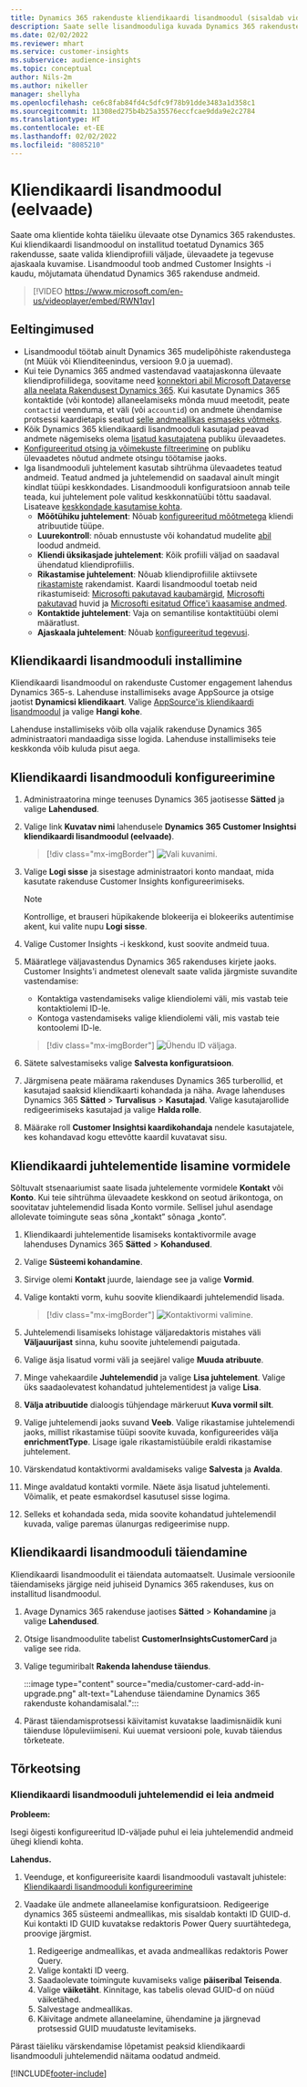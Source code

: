 ```yaml
---
title: Dynamics 365 rakenduste kliendikaardi lisandmoodul (sisaldab videot)
description: Saate selle lisandmooduliga kuvada Dynamics 365 rakenduste sihtrühma ülevaadete andmeid.
ms.date: 02/02/2022
ms.reviewer: mhart
ms.service: customer-insights
ms.subservice: audience-insights
ms.topic: conceptual
author: Nils-2m
ms.author: nikeller
manager: shellyha
ms.openlocfilehash: ce6c8fab84fd4c5dfc9f78b91dde3483a1d358c1
ms.sourcegitcommit: 11308ed275b4b25a35576eccfcae9dda9e2c2784
ms.translationtype: HT
ms.contentlocale: et-EE
ms.lasthandoff: 02/02/2022
ms.locfileid: "8085210"
---
```

# <a name="customer-card-add-in-preview"></a>Kliendikaardi lisandmoodul (eelvaade)



Saate oma klientide kohta täieliku ülevaate otse Dynamics 365 rakendustes. Kui kliendikaardi lisandmoodul on installitud toetatud Dynamics 365 rakendusse, saate valida kliendiprofiili väljade, ülevaadete ja tegevuse ajaskaala kuvamise. Lisandmoodul toob andmed Customer Insights -i kaudu, mõjutamata ühendatud Dynamics 365 rakenduse andmeid.

> [!VIDEO https://www.microsoft.com/en-us/videoplayer/embed/RWN1qv]

## <a name="prerequisites"></a>Eeltingimused

- Lisandmoodul töötab ainult Dynamics 365 mudelipõhiste rakendustega (nt Müük või Klienditeenindus, versioon 9.0 ja uuemad).
- Kui teie Dynamics 365 andmed vastendavad vaatajaskonna ülevaate kliendiprofiilidega, soovitame need [konnektori abil Microsoft Dataverse alla neelata Rakendusest Dynamics 365](connect-power-query.md). Kui kasutate Dynamics 365 kontaktide (või kontode) allaneelamiseks mõnda muud meetodit, peate `contactid` veenduma, et väli (või `accountid`) on andmete ühendamise protsessi kaardietapis seatud [selle andmeallikas esmaseks võtmeks](map-entities.md#select-primary-key-and-semantic-type-for-attributes). 
- Kõik Dynamics 365 kliendikaardi lisandmooduli kasutajad peavad andmete nägemiseks olema [lisatud kasutajatena](permissions.md) publiku ülevaadetes.
- [Konfigureeritud otsing ja võimekuste filtreerimine](search-filter-index.md) on publiku ülevaadetes nõutud andmete otsingu töötamise jaoks.
- Iga lisandmooduli juhtelement kasutab sihtrühma ülevaadetes teatud andmeid. Teatud andmed ja juhtelemendid on saadaval ainult mingit kindlat tüüpi keskkondades. Lisandmooduli konfiguratsioon annab teile teada, kui juhtelement pole valitud keskkonnatüübi tõttu saadaval. Lisateave [keskkondade kasutamise kohta](work-with-business-accounts.md).
  - **Mõõtühiku juhtelement**: Nõuab [konfigureeritud mõõtmetega](measures.md) kliendi atribuutide tüüpe.
  - **Luurekontroll**: nõuab ennustuste või kohandatud mudelite [abil](predictions-overview.md) loodud andmeid.
  - **Kliendi üksikasjade juhtelement**: Kõik profiili väljad on saadaval ühendatud kliendiprofiilis.
  - **Rikastamise juhtelement**: Nõuab kliendiprofiilile aktiivsete [rikastamiste](enrichment-hub.md) rakendamist. Kaardi lisandmoodul toetab neid rikastumiseid: [Microsofti pakutavad kaubamärgid](enrichment-microsoft.md), [Microsofti pakutavad](enrichment-microsoft.md) huvid ja [Microsofti esitatud Office'i kaasamise andmed](enrichment-office.md).
  - **Kontaktide juhtelement**: Vaja on semantilise kontaktitüübi olemi määratlust.
  - **Ajaskaala juhtelement**: Nõuab [konfigureeritud tegevusi](activities.md).

## <a name="install-the-customer-card-add-in"></a>Kliendikaardi lisandmooduli installimine

Kliendikaardi lisandmoodul on rakenduste Customer engagement lahendus Dynamics 365-s. Lahenduse installimiseks avage AppSource ja otsige jaotist **Dynamicsi kliendikaart**. Valige [AppSource'is kliendikaardi lisandmoodul](https://appsource.microsoft.com/product/dynamics-365/mscrm.dynamics_365_customer_insights_customer_card_addin?tab=Overview) ja valige **Hangi kohe**.

Lahenduse installimiseks võib olla vajalik rakenduse Dynamics 365 administraatori mandaadiga sisse logida. Lahenduse installimiseks teie keskkonda võib kuluda pisut aega.

## <a name="configure-the-customer-card-add-in"></a>Kliendikaardi lisandmooduli konfigureerimine

1. Administraatorina minge teenuses Dynamics 365 jaotisesse **Sätted** ja valige **Lahendused**.

1. Valige link **Kuvatav nimi** lahendusele **Dynamics 365 Customer Insightsi kliendikaardi lisandmoodul (eelvaade)**.

   > [!div class="mx-imgBorder"]
   > ![Vali kuvanimi.](media/select-display-name.png "Valige kuvatav nimi.")

1. Valige **Logi sisse** ja sisestage administraatori konto mandaat, mida kasutate rakenduse Customer Insights konfigureerimiseks.

   > [!NOTE]
   > Kontrollige, et brauseri hüpikakende blokeerija ei blokeeriks autentimise akent, kui valite nupu **Logi sisse**.

1. Valige Customer Insights -i keskkond, kust soovite andmeid tuua.

1. Määratlege väljavastendus Dynamics 365 rakenduses kirjete jaoks. Customer Insights'i andmetest olenevalt saate valida järgmiste suvandite vastendamise:
   - Kontaktiga vastendamiseks valige kliendiolemi väli, mis vastab teie kontaktiolemi ID-le.
   - Kontoga vastendamiseks valige kliendiolemi väli, mis vastab teie kontoolemi ID-le.

   > [!div class="mx-imgBorder"]
   > ![Ühendu ID väljaga.](media/contact-id-field.png "Kontakti ID väli.")

1. Sätete salvestamiseks valige **Salvesta konfiguratsioon**.

1. Järgmisena peate määrama rakenduses Dynamics 365 turberollid, et kasutajad saaksid kliendikaarti kohandada ja näha. Avage lahenduses Dynamics 365 **Sätted** > **Turvalisus** > **Kasutajad**. Valige kasutajarollide redigeerimiseks kasutajad ja valige **Halda rolle**.

1. Määrake roll **Customer Insightsi kaardikohandaja** nendele kasutajatele, kes kohandavad kogu ettevõtte kaardil kuvatavat sisu.

## <a name="add-customer-card-controls-to-forms"></a>Kliendikaardi juhtelementide lisamine vormidele

Sõltuvalt stsenaariumist saate lisada juhtelemente vormidele **Kontakt** või **Konto**. Kui teie sihtrühma ülevaadete keskkond on seotud ärikontoga, on soovitatav juhtelemendid lisada Konto vormile. Sellisel juhul asendage allolevate toimingute seas sõna „kontakt” sõnaga „konto”.

1. Kliendikaardi juhtelementide lisamiseks kontaktivormile avage lahenduses Dynamics 365 **Sätted** > **Kohandused**.

1. Valige **Süsteemi kohandamine**.

1. Sirvige olemi **Kontakt** juurde, laiendage see ja valige **Vormid**.

1. Valige kontakti vorm, kuhu soovite kliendikaardi juhtelemendid lisada.

    > [!div class="mx-imgBorder"]
    > ![Kontaktivormi valimine.](media/contact-active-forms.png "Kontaktivormi valimine.")

1. Juhtelemendi lisamiseks lohistage väljaredaktoris mistahes väli **Väljauurijast** sinna, kuhu soovite juhtelemendi paigutada.

1. Valige äsja lisatud vormi väli ja seejärel valige **Muuda atribuute**.

1. Minge vahekaardile **Juhtelemendid** ja valige **Lisa juhtelement**. Valige üks saadaolevatest kohandatud juhtelementidest ja valige **Lisa**.

1. **Välja atribuutide** dialoogis tühjendage märkeruut **Kuva vormil silt**.

1. Valige juhtelemendi jaoks suvand **Veeb**. Valige rikastamise juhtelemendi jaoks, millist rikastamise tüüpi soovite kuvada, konfigureerides välja **enrichmentType**. Lisage igale rikastamistüübile eraldi rikastamise juhtelement.

1. Värskendatud kontaktivormi avaldamiseks valige **Salvesta** ja **Avalda**.

1. Minge avaldatud kontakti vormile. Näete äsja lisatud juhtelementi. Võimalik, et peate esmakordsel kasutusel sisse logima.

1. Selleks et kohandada seda, mida soovite kohandatud juhtelemendil kuvada, valige paremas ülanurgas redigeerimise nupp.

## <a name="upgrade-customer-card-add-in"></a>Kliendikaardi lisandmooduli täiendamine

Kliendikaardi lisandmoodulit ei täiendata automaatselt. Uusimale versioonile täiendamiseks järgige neid juhiseid Dynamics 365 rakenduses, kus on installitud lisandmoodul.

1. Avage Dynamics 365 rakenduse jaotises **Sätted** > **Kohandamine** ja valige **Lahendused**.

1. Otsige lisandmoodulite tabelist **CustomerInsightsCustomerCard** ja valige see rida.

1. Valige tegumiribalt **Rakenda lahenduse täiendus**.

   :::image type="content" source="media/customer-card-add-in-upgrade.png" alt-text="Lahenduse täiendamine Dynamics 365 rakenduste kohandamisalal.":::

1. Pärast täiendamisprotsessi käivitamist kuvatakse laadimisnäidik kuni täienduse lõpuleviimiseni. Kui uuemat versiooni pole, kuvab täiendus tõrketeate.

## <a name="troubleshooting"></a>Tõrkeotsing

### <a name="controls-from-customer-card-add-in-dont-find-data"></a>Kliendikaardi lisandmooduli juhtelemendid ei leia andmeid

**Probleem:**

Isegi õigesti konfigureeritud ID-väljade puhul ei leia juhtelemendid andmeid ühegi kliendi kohta.  

**Lahendus.**

1. Veenduge, et konfigureerisite kaardi lisandmooduli vastavalt juhistele: [Kliendikaardi lisandmooduli konfigureerimine](#configure-the-customer-card-add-in) 

1. Vaadake üle andmete allaneelamise konfiguratsioon. Redigeerige dynamics 365 süsteemi andmeallikas, mis sisaldab kontakti ID GUID-d. Kui kontakti ID GUID kuvatakse redaktoris Power Query suurtähtedega, proovige järgmist. 
    1. Redigeerige andmeallikas, et avada andmeallikas redaktoris Power Query.
    1. Valige kontakti ID veerg.
    1. Saadaolevate toimingute kuvamiseks valige **päiseribal Teisenda**.
    1. Valige **väiketäht**. Kinnitage, kas tabelis olevad GUID-d on nüüd väiketähed.
    1. Salvestage andmeallikas.
    1. Käivitage andmete allaneelamine, ühendamine ja järgnevad protsessid GUID muudatuste levitamiseks. 

Pärast täieliku värskendamise lõpetamist peaksid kliendikaardi lisandmooduli juhtelemendid näitama oodatud andmeid. 

[!INCLUDE[footer-include](../includes/footer-banner.md)]
